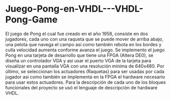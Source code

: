 # Juego-Pong-en-VHDL---VHDL-Pong-Game

El juego de Pong el cual fue creado en el año 1958, consiste en dos jugadores, cada uno con una raqueta que se puede mover de arriba abajo, una pelota que navega el campo asi como también  rebota en los bordes y culla velocidad aumenta conforme avanza el juego.
Se implemento el juego Pong en una tarjeta de desarrollo que tiene una FPGA (Altera DE0), se diseña un controlador VGA y asi usar el puerto VGA de la tarjeta para visualizar en una pantalla VGA con una resolución mínima de 640x480. Por último, se seleccionan los actuadores (Raquetas) para ser usadas por cada jugador asi como también se implementa en la FPGA el hardware necesario para usar estos actuadores.
Para la descripción de cada uno de los bloques funcionales del proyecto se usó el lenguaje de descripción de  hardware VHDL.
